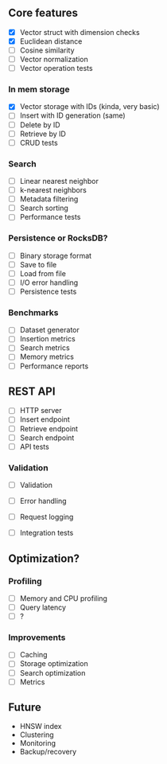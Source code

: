 ## Core features 
- [x] Vector struct with dimension checks
- [x] Euclidean distance
- [ ] Cosine similarity
- [ ] Vector normalization
- [ ] Vector operation tests

### In mem storage
- [X] Vector storage with IDs (kinda, very basic)
- [ ] Insert with ID generation (same)
- [ ] Delete by ID
- [ ] Retrieve by ID
- [ ] CRUD tests

### Search
- [ ] Linear nearest neighbor
- [ ] k-nearest neighbors
- [ ] Metadata filtering
- [ ] Search sorting
- [ ] Performance tests

### Persistence or RocksDB?
- [ ] Binary storage format
- [ ] Save to file
- [ ] Load from file
- [ ] I/O error handling
- [ ] Persistence tests

### Benchmarks
- [ ] Dataset generator
- [ ] Insertion metrics
- [ ] Search metrics
- [ ] Memory metrics
- [ ] Performance reports

## REST API
- [ ] HTTP server
- [ ] Insert endpoint
- [ ] Retrieve endpoint
- [ ] Search endpoint
- [ ] API tests
### Validation 
- [ ] Validation
- [ ] Error handling
- [ ] Request logging
- [ ] Integration tests


## Optimization?
### Profiling
- [ ] Memory and CPU  profiling
- [ ] Query latency 
- [ ] ?

### Improvements
- [ ] Caching
- [ ] Storage optimization
- [ ] Search optimization
- [ ] Metrics

## Future
- HNSW index
- Clustering
- Monitoring
- Backup/recovery
